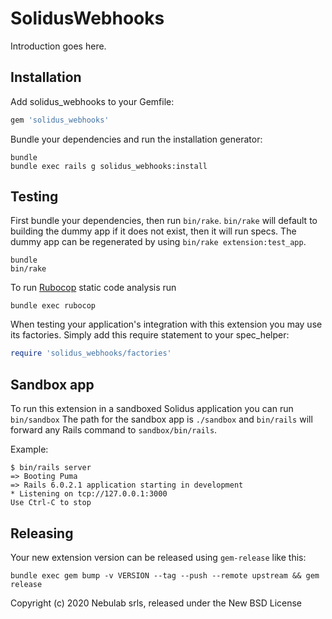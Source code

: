 SolidusWebhooks
===============

Introduction goes here.

Installation
------------

Add solidus_webhooks to your Gemfile:

```ruby
gem 'solidus_webhooks'
```

Bundle your dependencies and run the installation generator:

```shell
bundle
bundle exec rails g solidus_webhooks:install
```

Testing
-------

First bundle your dependencies, then run `bin/rake`. `bin/rake` will default to building the dummy app if it does not exist, then it will run specs. The dummy app can be regenerated by using `bin/rake extension:test_app`.

```shell
bundle
bin/rake
```

To run [Rubocop](https://github.com/bbatsov/rubocop) static code analysis run

```shell
bundle exec rubocop
```

When testing your application's integration with this extension you may use its factories.
Simply add this require statement to your spec_helper:

```ruby
require 'solidus_webhooks/factories'
```

Sandbox app
-----------

To run this extension in a sandboxed Solidus application you can run `bin/sandbox`
The path for the sandbox app is `./sandbox` and `bin/rails` will forward any Rails command
to `sandbox/bin/rails`.

Example:

```shell
$ bin/rails server
=> Booting Puma
=> Rails 6.0.2.1 application starting in development
* Listening on tcp://127.0.0.1:3000
Use Ctrl-C to stop
```

Releasing
---------

Your new extension version can be released using `gem-release` like this:

```shell
bundle exec gem bump -v VERSION --tag --push --remote upstream && gem release
```

Copyright (c) 2020 Nebulab srls, released under the New BSD License
